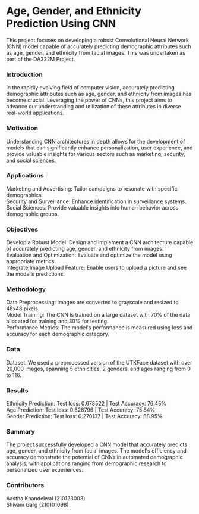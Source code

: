 # Age, Gender, and Ethnicity Prediction Using CNN
This project focuses on developing a robust Convolutional Neural Network (CNN) model capable of accurately predicting demographic attributes such as age, gender, and ethnicity from facial images. This was undertaken as part of the DA322M Project.

### Introduction
In the rapidly evolving field of computer vision, accurately predicting demographic attributes such as age, gender, and ethnicity from images has become crucial. Leveraging the power of CNNs, this project aims to advance our understanding and utilization of these attributes in diverse real-world applications.

### Motivation
Understanding CNN architectures in depth allows for the development of models that can significantly enhance personalization, user experience, and provide valuable insights for various sectors such as marketing, security, and social sciences.

### Applications
Marketing and Advertising: Tailor campaigns to resonate with specific demographics. <br />
Security and Surveillance: Enhance identification in surveillance systems. <br />
Social Sciences: Provide valuable insights into human behavior across demographic groups. <br />

### Objectives
Develop a Robust Model: Design and implement a CNN architecture capable of accurately predicting age, gender, and ethnicity from images. <br />
Evaluation and Optimization: Evaluate and optimize the model using appropriate metrics. <br />
Integrate Image Upload Feature: Enable users to upload a picture and see the model’s predictions. <br />

### Methodology
Data Preprocessing: Images are converted to grayscale and resized to 48x48 pixels. <br />
Model Training: The CNN is trained on a large dataset with 70% of the data allocated for training and 30% for testing. <br />
Performance Metrics: The model's performance is measured using loss and accuracy for each demographic category. <br />

### Data
Dataset: We used a preprocessed version of the UTKFace dataset with over 20,000 images, spanning 5 ethnicities, 2 genders, and ages ranging from 0 to 116.

### Results
Ethnicity Prediction: Test loss: 0.678522 | Test Accuracy: 76.45% <br />
Age Prediction: Test loss: 0.628796 | Test Accuracy: 75.84% <br />
Gender Prediction: Test loss: 0.270137 | Test Accuracy: 88.95% <br />

### Summary
The project successfully developed a CNN model that accurately predicts age, gender, and ethnicity from facial images. The model's efficiency and accuracy demonstrate the potential of CNNs in automated demographic analysis, with applications ranging from demographic research to personalized user experiences.

### Contributors
Aastha Khandelwal (210123003) <br />
Shivam Garg (210101098)
